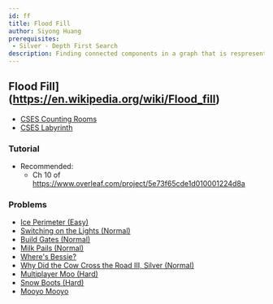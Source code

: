 ```yaml
---
id: ff
title: Flood Fill
author: Siyong Huang
prerequisites: 
 - Silver - Depth First Search
description: Finding connected components in a graph that is respresented by a grid.
---
```


## Flood Fill](https://en.wikipedia.org/wiki/Flood_fill)

 - [CSES Counting Rooms](https://cses.fi/problemset/task/1192)
 - [CSES Labyrinth](https://cses.fi/problemset/task/1193)

### Tutorial

 - Recommended:
   - Ch 10 of https://www.overleaf.com/project/5e73f65cde1d010001224d8a

### Problems

 - [Ice Perimeter (Easy)](http://usaco.org/index.php?page=viewproblem2&cpid=895)
 - [Switching on the Lights (Normal)](http://www.usaco.org/index.php?page=viewproblem2&cpid=570)
 - [Build Gates (Normal)](http://www.usaco.org/index.php?page=viewproblem2&cpid=596)
 - [Milk Pails (Normal)](http://usaco.org/index.php?page=viewproblem2&cpid=620)
 - [Where's Bessie?](http://usaco.org/index.php?page=viewproblem2&cpid=740)
 - [Why Did the Cow Cross the Road III, Silver (Normal)](http://usaco.org/index.php?page=viewproblem2&cpid=716)
 - [Multiplayer Moo (Hard)](http://usaco.org/index.php?page=viewproblem2&cpid=836)
 - [Snow Boots (Hard)](http://usaco.org/index.php?page=viewproblem2&cpid=811)
 - [Mooyo Mooyo](http://usaco.org/index.php?page=viewproblem2&cpid=860)
